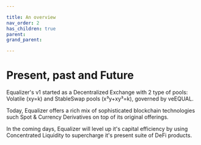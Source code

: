 ```yaml
---

title: An overview
nav_order: 2
has_children: true
parent:
grand_parent:

---
```


# Present, past and Future
Equalizer's v1 started as a Decentralized Exchange with 2 type of pools: Volatile (xy=k) and StableSwap pools (x³y+xy³=k), governed by veEQUAL.

Today, Equalizer offers a rich mix of sophisticated blockchain technologies such Spot & Currency Derivatives on top of its original offerings.

In the coming days, Equalizer will level up it's capital efficiency by using Concentrated Liquidity to supercharge it's present suite of DeFi products.
